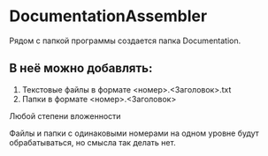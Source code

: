 # DocumentationAssembler
Рядом с папкой программы создается папка Documentation.

## В неё можно добавлять:
1. Текстовые файлы в формате <номер>.<Заголовок>.txt
2. Папки в формате <номер>.<Заголовок>

Любой степени вложенности

Файлы и папки с одинаковыми номерами на одном уровне будут обрабатываться,
но смысла так делать нет.
